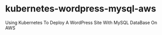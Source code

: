 # kubernetes-wordpress-mysql-aws
Using Kubernetes To Deploy A WordPress Site With MySQL DataBase On AWS 

